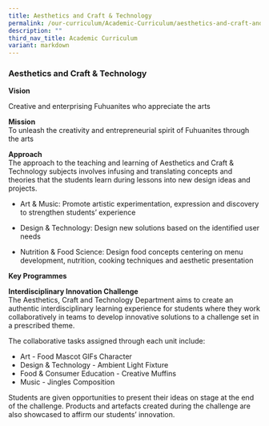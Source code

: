 ```yaml
---
title: Aesthetics and Craft & Technology
permalink: /our-curriculum/Academic-Curriculum/aesthetics-and-craft-and-technology/
description: ""
third_nav_title: Academic Curriculum
variant: markdown
---
```

### Aesthetics and Craft &amp; Technology

**Vision**

Creative and enterprising Fuhuanites who appreciate the arts

**Mission** <br>
To unleash the creativity and entrepreneurial spirit of Fuhuanites through the arts

**Approach**<br>
The approach to the teaching and learning of Aesthetics and Craft &amp; Technology subjects involves infusing and translating concepts and theories that the students learn during lessons into new design ideas and projects.

* Art &amp; Music: Promote artistic experimentation, expression and discovery to strengthen students’ experience  
    
* Design &amp; Technology: Design new solutions based on the identified user needs  
    
* Nutrition &amp; Food Science: Design food concepts centering on menu development, nutrition, cooking techniques and aesthetic presentation  
    
**Key Programmes**

**Interdisciplinary Innovation Challenge**<br> The Aesthetics, Craft and Technology Department aims to create an authentic interdisciplinary learning experience for students where they work collaboratively in teams to develop innovative solutions to a challenge set in a prescribed theme.

The collaborative tasks assigned through each unit include:
* Art - Food Mascot GIFs Character
* Design &amp; Technology - Ambient Light Fixture
* Food &amp; Consumer Education - Creative Muffins
* Music - Jingles Composition

Students are given opportunities to present their ideas on stage at the end of the challenge. Products and artefacts created during the challenge are also showcased to affirm our students’ innovation.